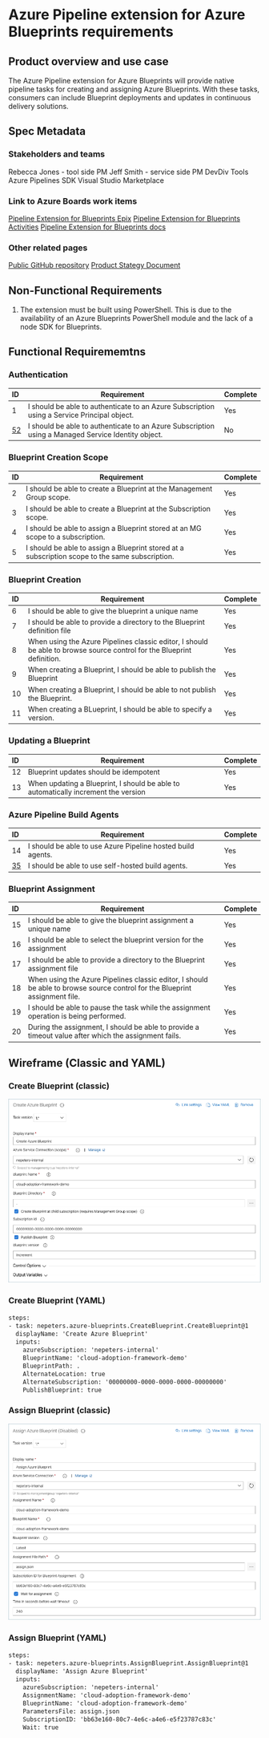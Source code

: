 
# Azure Pipeline extension for Azure Blueprints requirements

## Product overview and use case

The Azure Pipeline extension for Azure Blueprints will provide native pipeline tasks for creating and assigning Azure Blueprints. With these tasks, consumers can include Blueprint deployments and updates in continuous delivery solutions.

## Spec Metadata

### Stakeholders and teams

Rebecca Jones - tool side PM
Jeff Smith - service side PM
DevDiv Tools
Azure Pipelines SDK
Visual Studio Marketplace

### Link to Azure Boards work items

[Pipeline Extension for Blueprints Epix]()
[Pipeline Extension for Blueprints Activities]()
[Pipeline Extension for Blueprints docs]()

### Other related pages

[Public GitHub repository](https://github.com/neilpeterson/azure-blueprints-pipeline-tasks)
[Product Stategy Document](./blueprint-extension-strategy.md)

## Non-Functional Requirements

1. The extension must be built using PowerShell. This is due to the availability of an Azure Blueprints PowerShell module and the lack of a node SDK for Blueprints.

## Functional Requirememtns

### Authentication

| ID | Requirement | Complete |
|:---|---|---|
| 1 | I should be able to authenticate to an Azure Subscription using a Service Principal object. | Yes |
| [52](https://github.com/neilpeterson/azure-blueprints-pipeline-tasks/issues/52) | I should be able to authenticate to an Azure Subscription using a Managed Service Identity object. | No |

### Blueprint Creation Scope

| ID | Requirement | Complete |
|:---|---|---|
| 2 | I should be able to create a Blueprint at the Management Group scope. | Yes |
| 3 | I should be able to create a Blueprint at the Subscription scope. | Yes |
| 4 | I should be able to assign a Blueprint stored at an MG scope to a subscription. | Yes |
| 5 | I should be able to assign a Blueprint stored at a subscription scope to the same subscription. | Yes |

### Blueprint Creation

| ID | Requirement | Complete |
|:---|---|---|
| 6 | I should be able to give the blueprint a unique name | Yes |
| 7 | I should be able to provide a directory to the Blueprint definition file | Yes |
| 8 | When using the Azure Pipelines classic editor, I should be able to browse source control for the Blueprint definition. | Yes |
| 9 | When creating a Blueprint, I should be able to publish the Blueprint | Yes |
| 10 | When creating a Blueprint, I should be able to not publish the Blueprint. | Yes |
| 11 | When creating a BLueprint, I should be able to specify a version. | Yes |

### Updating a Blueprint

| ID | Requirement | Complete |
|:---|---|---|
| 12 | Blueprint updates should be idempotent | Yes |
| 13 | When updating a Blueprint, I should be able to automatically increment the version | Yes |

### Azure Pipeline Build Agents

| ID | Requirement | Complete |
|:---|---|---|
| 14 | I should be able to use Azure Pipeline hosted build agents. | Yes |
| [35]() | I should be able to use self-hosted build agents. | Yes |

### Blueprint Assignment

| ID | Requirement | Complete |
|:---|---|---|
| 15 | I should be able to give the blueprint assignment a unique name | Yes |
| 16 | I should be able to select the blueprint version for the assignment | Yes |
| 17 | I should be able to provide a directory to the Blueprint assignment file | Yes |
| 18 | When using the Azure Pipelines classic editor, I should be able to browse source control for the Blueprint assignment file. | Yes |
| 19 | I should be able to pause the task while the assignment operation is being performed. | Yes |
| 20 | During the assignment, I should be able to provide a timeout value after which the assignment fails. | Yes |

## Wireframe (Classic and YAML)

### Create Blueprint (classic)

![alt text](./images/create-wireframe.png)

### Create Blueprint (YAML)

```
steps:
- task: nepeters.azure-blueprints.CreateBlueprint.CreateBlueprint@1
  displayName: 'Create Azure Blueprint'
  inputs:
    azureSubscription: 'nepeters-internal'
    BlueprintName: 'cloud-adoption-framework-demo'
    BlueprintPath: .
    AlternateLocation: true
    AlternateSubscription: '00000000-0000-0000-0000-00000000'
    PublishBlueprint: true
```

### Assign Blueprint (classic)

![alt text](./images/assign-wireframe.png)

### Assign Blueprint (YAML)

```
steps:
- task: nepeters.azure-blueprints.AssignBlueprint.AssignBlueprint@1
  displayName: 'Assign Azure Blueprint'
  inputs:
    azureSubscription: 'nepeters-internal'
    AssignmentName: 'cloud-adoption-framework-demo'
    BlueprintName: 'cloud-adoption-framework-demo'
    ParametersFile: assign.json
    SubscriptionID: 'bb63e160-80c7-4e6c-a4e6-e5f23787c83c'
    Wait: true
```



